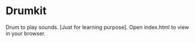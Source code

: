 # Drumkit
Drum to play sounds. [Just for learning purpose]. Open index.html to view in your browser.
